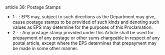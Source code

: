article 38: Postage Stamps

<ul>
			<li>1 - : EPS may, subject to such directions as the Department may give, cause postage stamps to be provided of such kinds and denoting such values as EPS may determine for the purposes of this Proclamation.<ul>
			</ul></li>			<li>2 - : Any postage stamp provided under this Article shall be used for prepayment of any postage or other sums chargeable in respect of any postal article, except where the EPS determines that prepayment may be made in some other manner.<ul>
			</ul></li></ul>